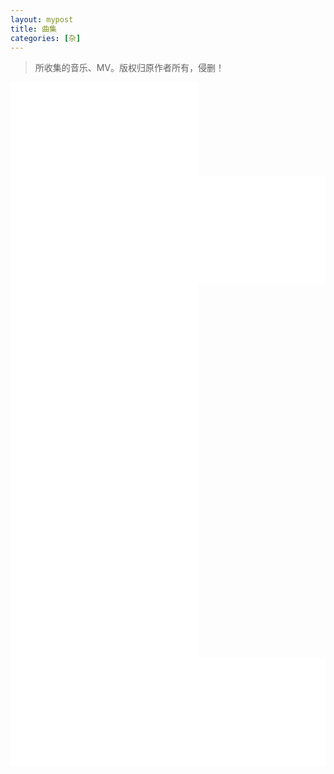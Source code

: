 ```yaml
---
layout: mypost
title: 曲集
categories: [杂]
---
```

<!--B站src中关闭弹幕，网易云音乐按格式来-->

> 所收集的音乐、MV。版权归原作者所有，侵删！

<!--i-->
<iframe src="//player.bilibili.com/player.html?aid=294497209&bvid=BV1uF41187TF&cid=447804870&page=1&danmaku=0" scrolling="no" border="0" frameborder="no" framespacing="0" allowfullscreen="true"> </iframe>


<!--j-->
<iframe src="//music.163.com/outchain/player?type=2&id=1906277944&auto=0&height=66" frameborder="0" width="100%" height="86px"></iframe>


<!--o-->
<iframe src="//music.163.com/outchain/player?type=2&id=477982&auto=0&height=66" frameborder="0" width="100%" height="86px"></iframe>


<!--s-->
<iframe src="//player.bilibili.com/player.html?aid=511151900&bvid=BV1hu411C7cR&cid=589707719&page=1&danmaku=0" scrolling="no" border="0" frameborder="no" framespacing="0" allowfullscreen="true"> </iframe>
<iframe src="//player.bilibili.com/player.html?aid=23641&bvid=BV1Hx411c7Gh&cid=38957&page=1&danmaku=0" scrolling="no" border="0" frameborder="no" framespacing="0" allowfullscreen="true"> </iframe>
<iframe src="//player.bilibili.com/player.html?aid=806062962&bvid=BV1h34y1S7Gk&cid=422885085&page=1&danmaku=0" scrolling="no" border="0" frameborder="no" framespacing="0" allowfullscreen="true"> </iframe>
<iframe src="//player.bilibili.com/player.html?aid=67823978&bvid=BV1vJ411A7Yc&cid=117562180&page=1&danmaku=0" scrolling="no" border="0" frameborder="no" framespacing="0" allowfullscreen="true"> </iframe>
<iframe src="//music.163.com/outchain/player?type=2&id=489970551&auto=0&height=66" frameborder="0" width="100%" height="86px"></iframe>


<!--w-->
<iframe src="//music.163.com/outchain/player?type=2&id=1404469236&auto=0&height=66" frameborder="0" width="100%" height="86px"></iframe>
